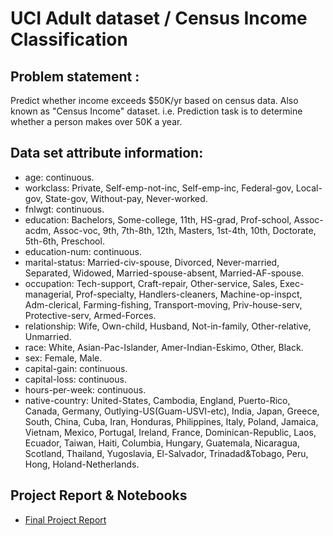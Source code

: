 UCI Adult dataset / Census Income Classification
================

Problem statement :
-------------------

Predict whether income exceeds $50K/yr based on census data. Also known as "Census Income" dataset. i.e. Prediction task is to determine whether a person makes over 50K a year.

Data set attribute information:
-------------------------------

-   age: continuous.
-   workclass: Private, Self-emp-not-inc, Self-emp-inc, Federal-gov, Local-gov, State-gov, Without-pay, Never-worked.
-   fnlwgt: continuous.
-   education: Bachelors, Some-college, 11th, HS-grad, Prof-school, Assoc-acdm, Assoc-voc, 9th, 7th-8th, 12th, Masters, 1st-4th, 10th, Doctorate, 5th-6th, Preschool.
-   education-num: continuous.
-   marital-status: Married-civ-spouse, Divorced, Never-married, Separated, Widowed, Married-spouse-absent, Married-AF-spouse.
-   occupation: Tech-support, Craft-repair, Other-service, Sales, Exec-managerial, Prof-specialty, Handlers-cleaners, Machine-op-inspct, Adm-clerical, Farming-fishing, Transport-moving, Priv-house-serv, Protective-serv, Armed-Forces.
-   relationship: Wife, Own-child, Husband, Not-in-family, Other-relative, Unmarried.
-   race: White, Asian-Pac-Islander, Amer-Indian-Eskimo, Other, Black.
-   sex: Female, Male.
-   capital-gain: continuous.
-   capital-loss: continuous.
-   hours-per-week: continuous.
-   native-country: United-States, Cambodia, England, Puerto-Rico, Canada, Germany, Outlying-US(Guam-USVI-etc), India, Japan, Greece, South, China, Cuba, Iran, Honduras, Philippines, Italy, Poland, Jamaica, Vietnam, Mexico, Portugal, Ireland, France, Dominican-Republic, Laos, Ecuador, Taiwan, Haiti, Columbia, Hungary, Guatemala, Nicaragua, Scotland, Thailand, Yugoslavia, El-Salvador, Trinadad&Tobago, Peru, Hong, Holand-Netherlands.

Project Report & Notebooks
--------------------------

-   [Final Project Report](https://github.com/dattatrayshinde/UCI-AdultDataset-Classification/blob/master/Project%20Report%20Final.pdf)
